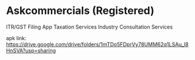 # Askcommercials (Registered)

ITR/GST Filing App
Taxation Services
Industry Consultation Services

apk link: https://drive.google.com/drive/folders/1mTDo5FDprVy78UMM62q1LSAu_l8HnSVA?usp=sharing
